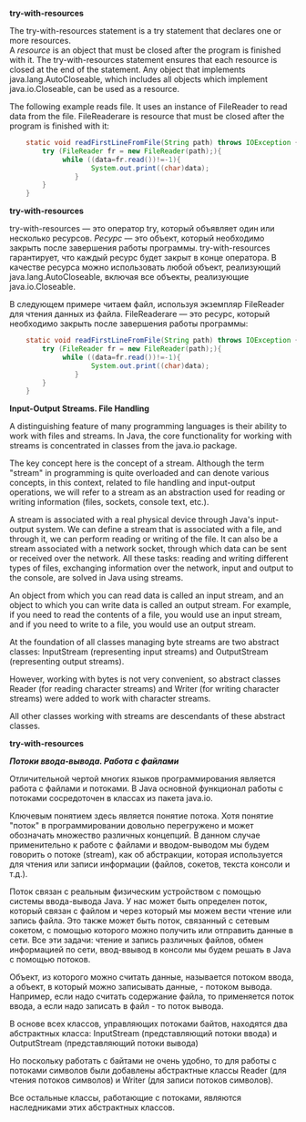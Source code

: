 **try-with-resources**

The try-with-resources statement is a try statement that declares one or more resources.   
A *resource* is an object that must be closed after the program is finished with it. 
The try-with-resources statement ensures that each resource is closed at the end of the statement. 
Any object that implements java.lang.AutoCloseable, which includes all objects which implement java.io.Closeable, can be used as a resource.

The following example reads file. It uses an instance of FileReader to read data from the file. FileReaderare is resource that must be closed after the program is finished with it:
```java
	static void readFirstLineFromFile(String path) throws IOException {
	    try (FileReader fr = new FileReader(path);){
	         while ((data=fr.read())!=-1){
                	System.out.print((char)data);
            	}  
	    }
	}
```	 



**try-with-resources**

try-with-resources — это оператор try, который объявляет один или несколько ресурсов.
*Ресурс* — это объект, который необходимо закрыть после завершения работы программы.  try-with-resources гарантирует, что каждый ресурс будет закрыт в конце оператора.
В качестве ресурса можно использовать любой объект, реализующий java.lang.AutoCloseable, включая все объекты, реализующие java.io.Closeable.

В следующем примере читаем файл, используя экземпляр FileReader для чтения данных из файла. FileReaderare — это ресурс, который необходимо закрыть после завершения работы программы:

```java
	static void readFirstLineFromFile(String path) throws IOException {
	    try (FileReader fr = new FileReader(path);){
	         while ((data=fr.read())!=-1){
                	System.out.print((char)data);
            	}  
	    }
	}
```	 



**Input-Output Streams. File Handling**

A distinguishing feature of many programming languages is their ability to work with files and streams. In Java, the core functionality for working with streams is concentrated in classes from the java.io package.

The key concept here is the concept of a stream. Although the term "stream" in programming is quite overloaded and can denote various concepts, in this context, related to file handling and input-output operations, we will refer to a stream as an abstraction used for reading or writing information (files, sockets, console text, etc.).

A stream is associated with a real physical device through Java's input-output system. We can define a stream that is associated with a file, and through it, we can perform reading or writing of the file. It can also be a stream associated with a network socket, through which data can be sent or received over the network. All these tasks: reading and writing different types of files, exchanging information over the network, input and output to the console, are solved in Java using streams.

An object from which you can read data is called an input stream, and an object to which you can write data is called an output stream. For example, if you need to read the contents of a file, you would use an input stream, and if you need to write to a file, you would use an output stream.

At the foundation of all classes managing byte streams are two abstract classes: InputStream (representing input streams) and OutputStream (representing output streams).

However, working with bytes is not very convenient, so abstract classes Reader (for reading character streams) and Writer (for writing character streams) were added to work with character streams.

All other classes working with streams are descendants of these abstract classes.


**try-with-resources**


***Потоки ввода-вывода. Работа с файлами***  

Отличительной чертой многих языков программирования является работа с файлами и потоками. В Java основной функционал работы с потоками сосредоточен в классах из пакета java.io.

Ключевым понятием здесь является понятие потока. Хотя понятие "поток" в программировании довольно перегружено и может обозначать множество различных концепций. В данном случае применительно к работе с файлами и вводом-выводом мы будем говорить о потоке (stream), как об абстракции, которая используется для чтения или записи информации (файлов, сокетов, текста консоли и т.д.).

Поток связан с реальным физическим устройством с помощью системы ввода-вывода Java. У нас может быть определен поток, который связан с файлом и через который мы можем вести чтение или запись файла. Это также может быть поток, связанный с сетевым сокетом, с помощью которого можно получить или отправить данные в сети. Все эти задачи: чтение и запись различных файлов, обмен информацией по сети, ввод-ввывод в консоли мы будем решать в Java с помощью потоков.

Объект, из которого можно считать данные, называется потоком ввода, а объект, в который можно записывать данные, - потоком вывода. Например, если надо считать содержание файла, то применяется поток ввода, а если надо записать в файл - то поток вывода.

В основе всех классов, управляющих потоками байтов, находятся два абстрактных класса: InputStream (представляющий потоки ввода) и OutputStream (представляющий потоки вывода)

Но поскольку работать с байтами не очень удобно, то для работы с потоками символов были добавлены абстрактные классы Reader (для чтения потоков символов) и Writer (для записи потоков символов).

Все остальные классы, работающие с потоками, являются наследниками этих абстрактных классов. 

